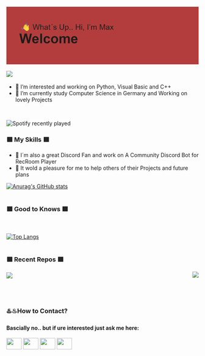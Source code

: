 ![alt text](https://github.com/00Shinigami/00Shinigami/blob/9c6873df99aa6805753ef75db40556a21cac9963/header.png)

![](https://komarev.com/ghpvc/?username=00Shinigami&color=red)

- 🍂 I’m interested and working on Python, Visual Basic and C++
- 🎀 I’m currently study Computer Science in Germany and Working on lovely Projects
<br>

![Spotify recently played](https://spotify-recently-played-readme.vercel.app/api?user=tru8wact27wbvi7zbi9memtgo&count=3)

### 🟥 My Skills 🟥 

- 🍁  I´m also a great Discord Fan and work on A Community Discord Bot for RecRoom Player
- 🍂  It wold a pleasure for me to help others of their Projects and future plans

[![Anurag's GitHub stats](https://github-readme-stats.vercel.app/api?username=00Shinigami&show_icons=true&theme=dracula)](https://github.com/00Shinigami/github-readme-stats)
<br>
<br>
### 🟥 Good to Knows 🟥
<br>

[![Top Langs](https://github-readme-stats.vercel.app/api/top-langs/?username=00Shinigami&layout=compact&theme=Dracula)](https://github.com/00Shinigami)
<br>
<br>

### 🟥 Recent Repos 🟥

<a href="https://github.com/00Shinigami/MatrixModelling">
  <img align="center" src="https://github-readme-stats.vercel.app/api/pin/?username=00Shinigami&repo=MatrixModelling"/>
</a>
<a href="https://github.com/tyleo-rec/CircuitsV2Resources">
  <img align="right" src="https://github-readme-stats.vercel.app/api/pin/?username=tyleo-rec&repo=CircuitsV2Resources"/>
</a>
<br>
<br>
<br>
<br>
<h3 align="left">♨️♨How to Contact?</h3>
<h4 align="left">Bascially no.. but if ure interested just ask me here:</h4>
<p align="left">
<a href="https://twitter.com/mvxrvm?lang=de" target="blank"><img align="center" src="https://cdn.jsdelivr.net/npm/simple-icons@3.0.1/icons/twitter.svg" alt="" height="30" width="40" /></a>
<a href="https://de.linkedin.com/in/mramacher" target="blank"><img align="center" src="https://cdn.jsdelivr.net/npm/simple-icons@3.0.1/icons/linkedin.svg" alt="" height="30" width="40" /></a>
<a href="your link" target="blank"><img align="center" src="https://cdn.jsdelivr.net/npm/simple-icons@3.0.1/icons/instagram.svg" alt="" height="30" width="40" /></a>
<a href="your link" target="blank"><img align="center" src="https://cdn.jsdelivr.net/npm/simple-icons@3.0.1/icons/youtube.svg" alt="" height="30" width="40" /></a>


<!---
00Shinigami/00Shinigami is a ✨ special ✨ repository because its `README.md` (this file) appears on your GitHub profile.
You can click the Preview link to take a look at your changes.
--->
